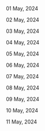 01 May, 2024

02 May, 2024

03 May, 2024

04 May, 2024

05 May, 2024

06 May, 2024

07 May, 2024

08 May, 2024

09 May, 2024

10 May, 2024

11 May, 2024